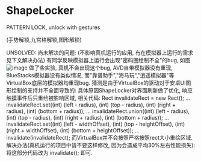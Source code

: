 # ShapeLocker
PATTERN LOCK, unlock with gestures

(手势解锁,九宫格解锁,图形解锁)

UNSOLVED:
尚未解决的问题:
 (不影响真机运行的应用, 有在模拟器上运行的需求见下文解决办法)
 有同学反映模拟器上运行会出现"密码圈绘制不全"的bug, 如图
 ![image](https://github.com/panespanes/ShapeLocker/mdp.png)
 做了些实验, 真机不会出现这个bug, AVD自带模拟器没有重现, BlueStacks模拟器没有类似情况, 而"靠谱助手","海马玩","逍遥模拟器"等VirtualBox底层的模拟器均重现bug.
 猜测是由于VirtualBox的驱动对于安卓UI图形绘制的支持并不全面导致的:
 具体原因ShapeLocker对界面刷新做了优化, 响应触摸事件后只重绘被影响区域, 
 相关代码:    Rect invalidateRect = new Rect();
              ...
              invalidateRect.set((int) (left - radius), (int) (top - radius), (int) (right + radius), (int) (bottom + radius));
              ...
              invalidateRect.union((int) (left - radius), (int) (top - radius), (int) (right + radius), (int) (bottom + radius));
              ...
              invalidateRect.set((int) (left - widthOffset), (int) (top - heightOffset), (int) (right + widthOffset), (int) (bottom +                  heightOffset));
              ...
              invalidate(invalidateRect);
 而VirtualBox并不会按照严格按照rect大小重绘区域.
 解决办法(真机运行的项目中请不要这样修改, 因为会造成平均30%左右性能损失):
 将这部分代码改为
              invalidate();
 即可.
